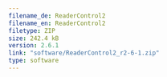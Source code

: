 ```yaml
---
filename_de: ReaderControl2
filename_en: ReaderControl2
filetype: ZIP
size: 242.4 kB
version: 2.6.1
link: "software/ReaderControl2_r2-6-1.zip"
type: software
---
```

